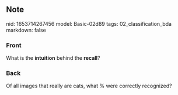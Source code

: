 ## Note
nid: 1653714267456
model: Basic-02d89
tags: 02_classification_bda
markdown: false

### Front
What is the <b>intuition</b> behind the <b>recall</b>?

### Back
Of all images that really are cats, what % were correctly recognized?
